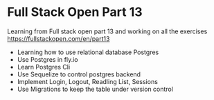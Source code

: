 # Full Stack Open Part 13

Learning from Full stack open part 13 and working on all the exercises
https://fullstackopen.com/en/part13

- Learning how to use relational database Postgres
- Use Postgres in fly.io
- Learn Postgres Cli
- Use Sequelize to control postgres backend
- Implement Login, Logout, Readling List, Sessions
- Use Migrations to keep the table under version control
  
 
